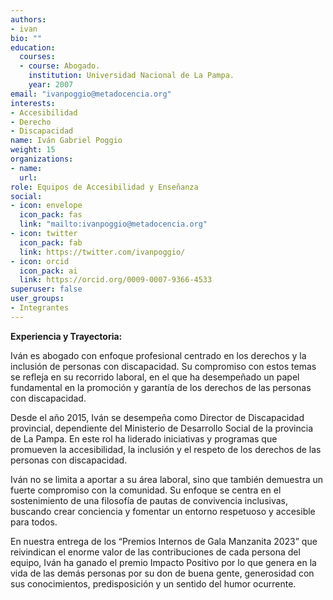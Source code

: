 ```yaml
---
authors:
- ivan
bio: ""
education:
  courses:
  - course: Abogado.
    institution: Universidad Nacional de La Pampa.  
    year: 2007
email: "ivanpoggio@metadocencia.org"
interests:
- Accesibilidad
- Derecho
- Discapacidad
name: Iván Gabriel Poggio
weight: 15
organizations:
- name: 
  url: 
role: Equipos de Accesibilidad y Enseñanza
social:
- icon: envelope
  icon_pack: fas
  link: "mailto:ivanpoggio@metadocencia.org"
- icon: twitter
  icon_pack: fab
  link: https://twitter.com/ivanpoggio/
- icon: orcid
  icon_pack: ai
  link: https://orcid.org/0009-0007-9366-4533
superuser: false
user_groups:
- Integrantes
---
```


**Experiencia y Trayectoria:**

Iván es abogado con enfoque profesional centrado en los derechos y la inclusión de personas con discapacidad. 
Su compromiso con estos temas se refleja en su recorrido laboral, en el que ha desempeñado un papel fundamental en la promoción y garantía de los derechos de las personas con discapacidad.

Desde el año 2015, Iván se desempeña como Director de Discapacidad provincial, dependiente del Ministerio de Desarrollo Social de la provincia de La Pampa. 
En este rol ha liderado iniciativas y programas que promueven la accesibilidad, la inclusión y el respeto de los derechos de las personas con discapacidad.

Iván no se limita a aportar a su área laboral, sino que también demuestra un fuerte compromiso con la comunidad. 
Su enfoque se centra en el sostenimiento de una filosofía de pautas de convivencia inclusivas, buscando crear conciencia y fomentar un entorno respetuoso y accesible para todos.

En nuestra entrega de los “Premios Internos de Gala Manzanita 2023” que reivindican el enorme valor de las contribuciones de cada persona del equipo, Iván ha ganado el premio Impacto Positivo por lo que genera en la vida de las demás personas por su don de buena gente, generosidad con sus conocimientos, predisposición y un sentido del humor ocurrente.